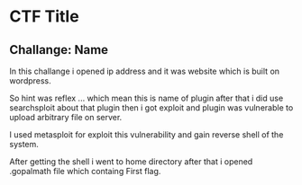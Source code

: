 # CTF Title

## Challange: Name

In this challange i opened ip address and it was website which is built on wordpress.

So hint was reflex ...
which mean this is name of plugin after that i did use searchsploit about that plugin then i got exploit and plugin was vulnerable to upload arbitrary file on server.

I used metasploit for exploit this vulnerability and gain reverse shell of the system. 



After getting the shell i went to home directory after that i opened .gopalmath file which containg First flag.

